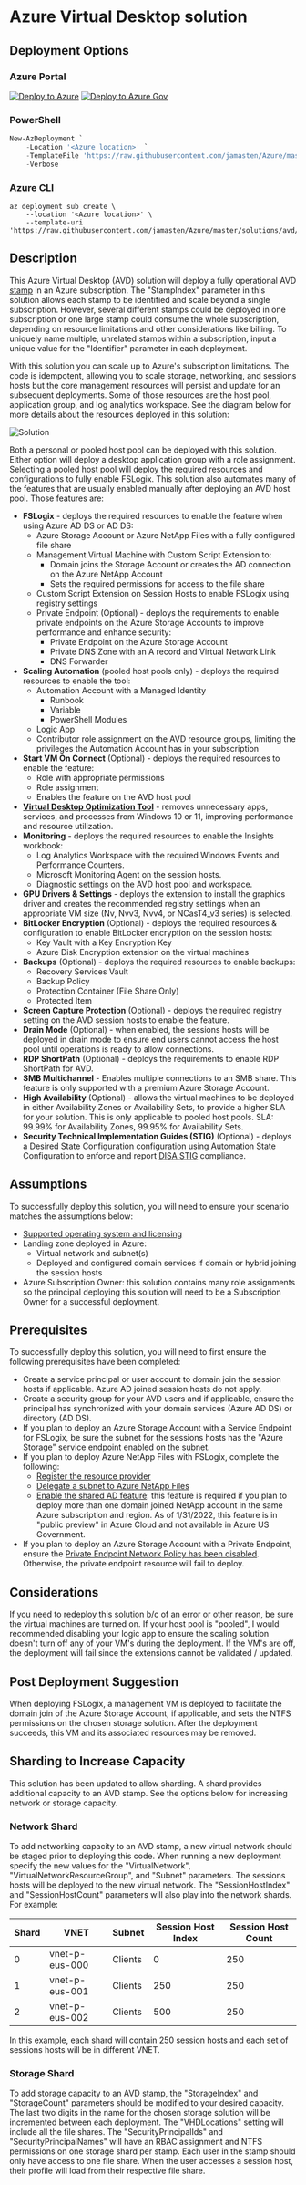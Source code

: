 # Azure Virtual Desktop solution

## Deployment Options

### Azure Portal

[![Deploy to Azure](https://aka.ms/deploytoazurebutton)](https://portal.azure.com/#create/Microsoft.Template/uri/https%3A%2F%2Fraw.githubusercontent.com%2Fjamasten%2FAzure%2Fmaster%2Fsolutions%2Favd%2Fsolution.json)
[![Deploy to Azure Gov](https://aka.ms/deploytoazuregovbutton)](https://portal.azure.us/#create/Microsoft.Template/uri/https%3A%2F%2Fraw.githubusercontent.com%2Fjamasten%2FAzure%2Fmaster%2Fsolutions%2Favd%2Fsolution.json)

### PowerShell

````powershell
New-AzDeployment `
    -Location '<Azure location>' `
    -TemplateFile 'https://raw.githubusercontent.com/jamasten/Azure/master/solutions/avd/solution.json' `
    -Verbose
````

### Azure CLI

````cli
az deployment sub create \
    --location '<Azure location>' \
    --template-uri 'https://raw.githubusercontent.com/jamasten/Azure/master/solutions/avd/solution.json'
````

## Description

This Azure Virtual Desktop (AVD) solution will deploy a fully operational AVD [stamp](https://docs.microsoft.com/en-us/azure/architecture/patterns/deployment-stamp) in an Azure subscription. The "StampIndex" parameter in this solution allows each stamp to be identified and scale beyond a single subscription.  However, several different stamps could be deployed in one subscription or one large stamp could consume the whole subscription, depending on resource limitations and other considerations like billing.  To uniquely name multiple, unrelated stamps within a subscription, input a unique value for the "Identifier" parameter in each deployment.  

With this solution you can scale up to Azure's subscription limitations.  The code is idempotent, allowing you to scale storage, networking, and sessions hosts but the core management resources will persist and update for an subsequent deployments.  Some of those resources are the host pool, application group, and log analytics workspace.  See the diagram below for more details about the resources deployed in this solution:

![Solution](images/solution.png)

Both a personal or pooled host pool can be deployed with this solution.  Either option will deploy a desktop application group with a role assignment. Selecting a pooled host pool will deploy the required resources and configurations to fully enable FSLogix.  This solution also automates many of the features that are usually enabled manually after deploying an AVD host pool.  Those features are:

- **FSLogix** - deploys the required resources to enable the feature when using Azure AD DS or AD DS:
  - Azure Storage Account or Azure NetApp Files with a fully configured file share
  - Management Virtual Machine with Custom Script Extension to:
    - Domain joins the Storage Account or creates the AD connection on the Azure NetApp Account
    - Sets the required permissions for access to the file share
  - Custom Script Extension on Session Hosts to enable FSLogix using registry settings
  - Private Endpoint (Optional) - deploys the requirements to enable private endpoints on the Azure Storage Accounts to improve performance and enhance security:
    - Private Endpoint on the Azure Storage Account
    - Private DNS Zone with an A record and Virtual Network Link
    - DNS Forwarder
- **Scaling Automation** (pooled host pools only) - deploys the required resources to enable the tool:
  - Automation Account with a Managed Identity
    - Runbook
    - Variable
    - PowerShell Modules
  - Logic App
  - Contributor role assignment on the AVD resource groups, limiting the privileges the Automation Account has in your subscription
- **Start VM On Connect** (Optional) - deploys the required resources to enable the feature:
  - Role with appropriate permissions
  - Role assignment
  - Enables the feature on the AVD host pool
- **[Virtual Desktop Optimization Tool](https://github.com/The-Virtual-Desktop-Team/Virtual-Desktop-Optimization-Tool)** - removes unnecessary apps, services, and processes from Windows 10 or 11, improving performance and resource utilization.
- **Monitoring** - deploys the required resources to enable the Insights workbook:
  - Log Analytics Workspace with the required Windows Events and Performance Counters.
  - Microsoft Monitoring Agent on the session hosts.
  - Diagnostic settings on the AVD host pool and workspace.
- **GPU Drivers & Settings** - deploys the extension to install the graphics driver and creates the recommended registry settings when an appropriate VM size (Nv, Nvv3, Nvv4, or NCasT4_v3 series) is selected.
- **BitLocker Encryption** (Optional) - deploys the required resources & configuration to enable BitLocker encryption on the session hosts:
  - Key Vault with a Key Encryption Key
  - Azure Disk Encryption extension on the virtual machines
- **Backups** (Optional) - deploys the required resources to enable backups:
  - Recovery Services Vault
  - Backup Policy
  - Protection Container (File Share Only)
  - Protected Item
- **Screen Capture Protection** (Optional) - deploys the required registry setting on the AVD session hosts to enable the feature.
- **Drain Mode** (Optional) - when enabled, the sessions hosts will be deployed in drain mode to ensure end users cannot access the host pool until operations is ready to allow connections.
- **RDP ShortPath** (Optional) - deploys the requirements to enable RDP ShortPath for AVD.
- **SMB Multichannel** - Enables multiple connections to an SMB share.  This feature is only supported with a premium Azure Storage Account.
- **High Availability** (Optional) - allows the virtual machines to be deployed in either Availability Zones or Availability Sets, to provide a higher SLA for your solution.  This is only applicable to pooled host pools.  SLA: 99.99% for Availability Zones, 99.95% for Availability Sets.
- **Security Technical Implementation Guides (STIG)** (Optional) - deploys a Desired State Configuration configuration using Automation State Configuration to enforce and report [DISA STIG](https://public.cyber.mil/stigs/) compliance.  

## Assumptions

To successfully deploy this solution, you will need to ensure your scenario matches the assumptions below:

- [Supported operating system and licensing](https://docs.microsoft.com/en-us/azure/virtual-desktop/overview#requirements)
- Landing zone deployed in Azure:
  - Virtual network and subnet(s)
  - Deployed and configured domain services if domain or hybrid joining the session hosts
- Azure Subscription Owner: this solution contains many role assignments so the principal deploying this solution will need to be a Subscription Owner for a successful deployment.

## Prerequisites

To successfully deploy this solution, you will need to first ensure the following prerequisites have been completed:

- Create a service principal or user account to domain join the session hosts if applicable.  Azure AD joined session hosts do not apply.
- Create a security group for your AVD users and if applicable, ensure the principal has synchronized with your domain services (Azure AD DS) or directory (AD DS).
- If you plan to deploy an Azure Storage Account with a Service Endpoint for FSLogix, be sure the subnet  for the sessions hosts has the "Azure Storage" service endpoint enabled on the subnet.
- If you plan to deploy Azure NetApp Files with FSLogix, complete the following:
  - [Register the resource provider](https://docs.microsoft.com/en-us/azure/azure-netapp-files/azure-netapp-files-register)
  - [Delegate a subnet to Azure NetApp Files](https://docs.microsoft.com/en-us/azure/azure-netapp-files/azure-netapp-files-delegate-subnet)
  - [Enable the shared AD feature](https://docs.microsoft.com/en-us/azure/azure-netapp-files/create-active-directory-connections#shared_ad): this feature is required if you plan to deploy more than one domain joined NetApp account in the same Azure subscription and region.  As of 1/31/2022, this feature is in "public preview" in Azure Cloud and not available in Azure US Government.
- If you plan to deploy an Azure Storage Account with a Private Endpoint, ensure the [Private Endpoint Network Policy has been disabled](https://docs.microsoft.com/en-us/azure/private-link/disable-private-endpoint-network-policy).  Otherwise, the private endpoint resource will fail to deploy.

## Considerations

If you need to redeploy this solution b/c of an error or other reason, be sure the virtual machines are turned on.  If your host pool is "pooled", I would recommended disabling your logic app to ensure the scaling solution doesn't turn off any of your VM's during the deployment.  If the VM's are off, the deployment will fail since the extensions cannot be validated / updated.

## Post Deployment Suggestion

When deploying FSLogix, a management VM is deployed to facilitate the domain join of the Azure Storage Account, if applicable, and sets the NTFS permissions on the chosen storage solution.  After the deployment succeeds, this VM and its associated resources may be removed.

## Sharding to Increase Capacity

This solution has been updated to allow sharding.  A shard provides additional capacity to an AVD stamp.  See the options below for increasing network or storage capacity.  

### Network Shard

To add networking capacity to an AVD stamp, a new virtual network should be staged prior to deploying this code.  When running a new deployment specify the new values for the "VirtualNetwork", "VirtualNetworkResourceGroup", and "Subnet" parameters.  The sessions hosts will be deployed to the new virtual network.  The "SessionHostIndex" and "SessionHostCount" parameters will also play into the network shards.  For example:

| Shard | VNET           | Subnet  | Session Host Index | Session Host Count |
|-------|----------------|---------|--------------------|--------------------|
| 0     | vnet-p-eus-000 | Clients | 0                  | 250                |
| 1     | vnet-p-eus-001 | Clients | 250                | 250                |
| 2     | vnet-p-eus-002 | Clients | 500                | 250                |

In this example, each shard will contain 250 session hosts and each set of sessions hosts will be in different VNET.

### Storage Shard

To add storage capacity to an AVD stamp, the "StorageIndex" and "StorageCount" parameters should be modified to your desired capacity.  The last two digits in the name for the chosen storage solution will be incremented between each deployment.  The "VHDLocations" setting will include all the file shares.  The "SecurityPrincipalIds" and "SecurityPrincipalNames" will have an RBAC assignment and NTFS permissions on one storage shard per stamp.  Each user in the stamp should only have access to one file share. When the user accesses a session host, their profile will load from their respective file share.  
